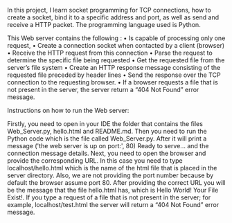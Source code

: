 In this project, I learn socket programming for TCP connections, how to create a socket, bind it to a specific address and port, as well as send and receive a HTTP packet. The programming language used is Python. 

This Web server contains the following :
• Is capable of processing only one request, 
• Create a connection socket when contacted by a client (browser)
• Receive the HTTP request from this connection
• Parse the request to determine the specific file being requested
• Get the requested file from the server’s file system
• Create an HTTP response message consisting of the requested file preceded by header lines
• Send the response over the TCP connection to the requesting browser.
• If a browser requests a file that is not present in the server, the server return a “404 Not Found” error message.

Instructions on how to run the Web server:

Firstly, you need to open in your IDE the folder that contains the files Web_Server.py, hello.html and README.md. Then you need to run the Python code which is the file called Web_Server.py. After it will print a message ('the web server is up on port:', 80)
Ready to serve... and the connection message details. Next, you need to open the browser and provide the corresponding URL. In this case you need to type localhost/hello.html which is the name of the html file that is placed in the server directory. Also, we are not providing the port number because by default the browser assume port 80. After providing the correct URL you will be the message that the file hello.html has, which is Hello World!
Your File Exist!. If you type a request of a file that is not present in the server; for example, localhost/test.html the server will return a “404 Not Found” error message.


